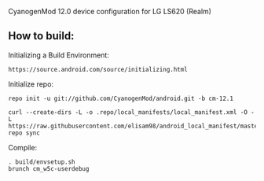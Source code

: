 CyanogenMod 12.0 device configuration for LG LS620 (Realm)

How to build:
-------------

Initializing a Build Environment:

    https://source.android.com/source/initializing.html

Initialize repo:

    repo init -u git://github.com/CyanogenMod/android.git -b cm-12.1

    curl --create-dirs -L -o .repo/local_manifests/local_manifest.xml -O -L https://raw.githubusercontent.com/elisam98/android_local_manifest/master/local_manifest.xml
    repo sync

Compile:

    . build/envsetup.sh
    brunch cm_w5c-userdebug
